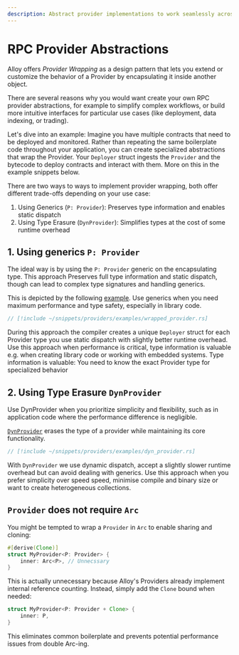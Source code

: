 ```yaml
---
description: Abstract provider implementations to work seamlessly across different transport layers and connection types
---
```


# RPC Provider Abstractions

Alloy offers _Provider Wrapping_ as a design pattern that lets you extend or customize the behavior of a Provider by encapsulating it inside another object.

There are several reasons why you would want create your own RPC provider abstractions, for example to simplify complex workflows, or build more intuitive interfaces for particular use cases (like deployment, data indexing, or trading).

Let's dive into an example: Imagine you have multiple contracts that need to be deployed and monitored. Rather than repeating the same boilerplate code throughout your application, you can create specialized abstractions that wrap the Provider. Your `Deployer` struct ingests the `Provider` and the bytecode to deploy contracts and interact with them. More on this in the example snippets below.

There are two ways to ways to implement provider wrapping, both offer different trade-offs depending on your use case:

1. Using Generics (`P: Provider`): Preserves type information and enables static dispatch
2. Using Type Erasure (`DynProvider`): Simplifies types at the cost of some runtime overhead

## 1. Using generics `P: Provider`

The ideal way is by using the `P: Provider` generic on the encapsulating type. This approach Preserves full type information and static dispatch, though can lead to complex type signatures and handling generics.

This is depicted by the following [example](/examples/providers/wrapped_provider). Use generics when you need maximum performance and type safety, especially in library code.

```rust [wrapped_provider.rs]
// [!include ~/snippets/providers/examples/wrapped_provider.rs]
```

During this approach the compiler creates a unique `Deployer` struct for each Provider type you use static dispatch with slightly better runtime overhead.
Use this approach when performance is critical, type information is valuable e.g. when creating library code or working with embedded systems.
Type information is valuable: You need to know the exact Provider type for specialized behavior

## 2. Using Type Erasure `DynProvider`

Use DynProvider when you prioritize simplicity and flexibility, such as in application code where the performance difference is negligible.

[`DynProvider`](/examples/providers/dyn_provider) erases the type of a provider while maintaining its core functionality.

```rust [dyn_provider.rs]
// [!include ~/snippets/providers/examples/dyn_provider.rs]
```

With `DynProvider` we use dynamic dispatch, accept a slightly slower runtime overhead but can avoid dealing with generics.
Use this approach when you prefer simplicity over speed speed, minimise compile and binary size or want to create heterogeneous collections.

## `Provider` does not require `Arc`

You might be tempted to wrap a `Provider` in `Arc` to enable sharing and cloning:

```rust
#[derive(Clone)]
struct MyProvider<P: Provider> {
    inner: Arc<P>, // Unnecssary
}
```

This is actually unnecessary because Alloy's Providers already implement internal reference counting. Instead, simply add the `Clone` bound when needed:

```rust
struct MyProvider<P: Provider + Clone> {
    inner: P,
}
```

This eliminates common boilerplate and prevents potential performance issues from double Arc-ing.
